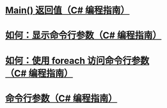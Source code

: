 # [Main() 返回值（C# 编程指南）](main-return-values.md)
# [如何：显示命令行参数（C# 编程指南）](how-to-display-command-line-arguments.md)
# [如何：使用 foreach 访问命令行参数（C# 编程指南）](how-to-access-command-line-arguments-using-foreach.md)
# [命令行参数（C# 编程指南）](command-line-arguments.md)

